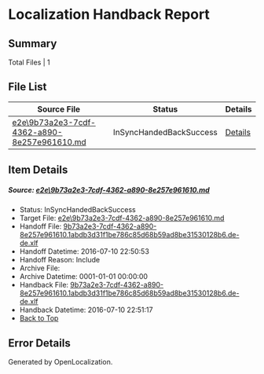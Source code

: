 # <a name='report-top'></a> Localization Handback Report

## Summary
 Total Files | 1

## File List
 Source File | Status | Details 
 ----------- | ------ | ------- 
 [e2e\9b73a2e3-7cdf-4362-a890-8e257e961610.md](https://github.com/OpenLocalizationTestOrg/oltest/blob/e12fe88dcabb23cd1f2fb0ae4e4e1c6aac15e200/e2e/9b73a2e3-7cdf-4362-a890-8e257e961610.md) | InSyncHandedBackSuccess | [Details](#4577499ba4594b3cf3b4f60df3e2701fbff76f4b6)

## Item Details
##### <a name='4577499ba4594b3cf3b4f60df3e2701fbff76f4b6'></a> Source: [e2e\9b73a2e3-7cdf-4362-a890-8e257e961610.md](https://github.com/OpenLocalizationTestOrg/oltest/blob/e12fe88dcabb23cd1f2fb0ae4e4e1c6aac15e200/e2e/9b73a2e3-7cdf-4362-a890-8e257e961610.md)
* Status: InSyncHandedBackSuccess
* Target File: [e2e\9b73a2e3-7cdf-4362-a890-8e257e961610.md](https://github.com/OpenLocalizationTestOrg/oltest-dede-fly/blob/ac332c3ec90d579d7f251249254f2234fc8ee3bf/e2e/9b73a2e3-7cdf-4362-a890-8e257e961610.md)
* Handoff File: [9b73a2e3-7cdf-4362-a890-8e257e961610.1abdb3d31f1be786c85d68b59ad8be31530128b6.de-de.xlf](https://github.com/OpenLocalizationTestOrg/olhandoff-e2e/blob/05724cdfb6baa7c784d0afca0d1c71cd75cd28c9/ol-handoff/OpenLocalizationTestOrg/oltest-dede-fly/ci/ht/9b73a2e3-7cdf-4362-a890-8e257e961610.1abdb3d31f1be786c85d68b59ad8be31530128b6.de-de.xlf)
* Handoff Datetime: 2016-07-10 22:50:53
* Handoff Reason: Include
* Archive File: 
* Archive Datetime: 0001-01-01 00:00:00
* Handback File: [9b73a2e3-7cdf-4362-a890-8e257e961610.1abdb3d31f1be786c85d68b59ad8be31530128b6.de-de.xlf](https://github.com/OpenLocalizationTestOrg/olhandback-e2e/blob/18a6f908ce98554d9c7ec62c7225cb028945b503/ol-handback/OpenLocalizationTestOrg/oltest-dede-fly/ci/ht/9b73a2e3-7cdf-4362-a890-8e257e961610.1abdb3d31f1be786c85d68b59ad8be31530128b6.de-de.xlf)
* Handback Datetime: 2016-07-10 22:51:17
* [Back to Top](#report-top)


## Error Details

Generated by OpenLocalization.
